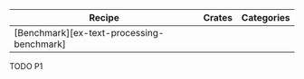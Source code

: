 | Recipe | Crates | Categories |
|--------|--------|------------|
| [Benchmark][ex-text-processing-benchmark] |  |  |

<div class="hidden">
TODO P1
</div>

